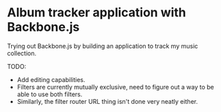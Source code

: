 Album tracker application with Backbone.js
==================

Trying out Backbone.js by building an application to track my music collection.

TODO:

- Add editing capabilities.
- Filters are currently mutually exclusive, need to figure out a way to be able to use both filters.
- Similarly, the filter router URL thing isn't done very neatly either.